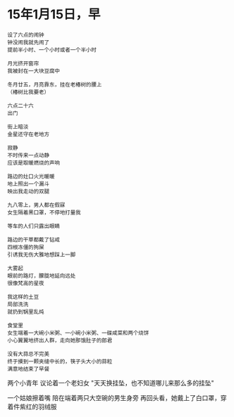 # 15年1月15日，早

	
	设了六点的闹钟
	钟没闹我就先闹了
	提前半小时、一个小时或者一个半小时
	
	月光挤开窗帘
	我被封在一大块豆腐中
	
	冬月廿五，月亮靠东，挂在老椿树的腰上
	（椿树比我要老）
	
	六点二十六
	出门
	
	街上暗淡
	金星还守在老地方
	
	寂静
	不时传来一点动静
	应该是取暖燃烧的声响
	
	路边的灶口火光暖暖
	地上照出一个漏斗
	映出我走动的双腿
	
	九八零上，男人都在假寐
	女生隔着黑口罩，不停地打量我
	
	等车的人们只露出眼睛
	
	路边的干草都戴了钻戒
	四根冻僵的狗屎
	引诱我无伤大雅地想踩上一脚
	
	大雾起
	眼前的路灯，朦胧地延向远处
	很像梵高的星夜
	
	我这样的土豆
	局部洗洗
	就扔到锅里乱炖
	
	食堂里
	女生端着一大碗小米粥、一小碗小米粥、一碟咸菜和两个烧饼
	小心翼翼地挤出人群，走向她那饿肚子的郎君
	
	没有大蒜总不完美
	终于摸到一颗夹缝中长的，筷子头大小的蒜粒
	满意地结束了早餐
	

两个小青年
议论着一个老妇女
"天天换挂坠，也不知道哪儿来那么多的挂坠"

一个姑娘擦着嘴
陪在端着两只大空碗的男生身旁
再回头看，她戴上了白口罩，穿着件紫红的羽绒服

